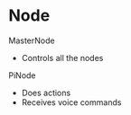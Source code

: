 Node
==========

MasterNode
- Controls all the nodes

PiNode
- Does actions
- Receives voice commands
